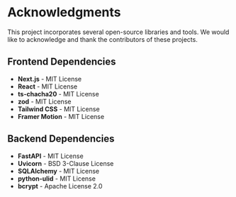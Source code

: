 # Acknowledgments

This project incorporates several open-source libraries and tools. We would like to acknowledge and thank the contributors of these projects.

## Frontend Dependencies

- **Next.js** - MIT License
- **React** - MIT License
- **ts-chacha20** - MIT License
- **zod** - MIT License
- **Tailwind CSS** - MIT License
- **Framer Motion** - MIT License

## Backend Dependencies

- **FastAPI** - MIT License
- **Uvicorn** - BSD 3-Clause License 
- **SQLAlchemy** - MIT License
- **python-ulid** - MIT License 
- **bcrypt** - Apache License 2.0
